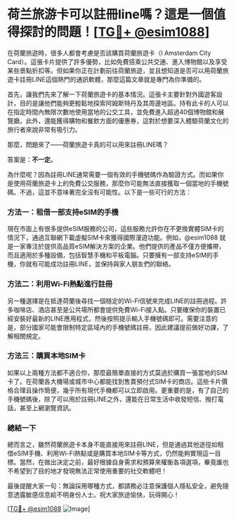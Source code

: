 # 荷兰旅游卡可以註冊line嗎？這是一個值得探討的問題！[[TG💪+ @esim1088](https://t.me/s/esim1088)]

在荷蘭旅遊時，很多人都會考慮是否該購買荷蘭旅遊卡（I Amsterdam City Card）。這張卡片提供了許多優勢，比如免費搭乘公共交通、進入博物館以及享受某些景點折扣等。但如果你正在計劃前往荷蘭旅遊，並且想知道是否可以用荷蘭旅遊卡註冊LINE這個熱門的通訊軟體，那麼這篇文章就是專門為你準備的。

首先，讓我們先來了解一下荷蘭旅遊卡的基本情況。這張卡主要針對外國遊客設計，目的是讓他們能夠更輕鬆地探索阿姆斯特丹及其周邊地區。持有此卡的人可以在指定時間內無限次數地使用當地的公交工具，並免費進入超過40個博物館和展覽廳。此外，還能獲得購物和餐飲方面的優惠券，這對於想要深入體驗荷蘭文化的旅行者來說非常有吸引力。

那麼，問題來了——荷蘭旅遊卡真的可以用來註冊LINE嗎？

答案是：**不一定**。

為什麼呢？因為註冊LINE通常需要一個有效的手機號碼作為驗證方式。而如果你是使用荷蘭旅遊卡上的免費公交服務，那麼你可能無法直接獲取一個當地的手機號碼。不過，這並不意味著完全沒有可能性。以下是一些可行的方法：

### 方法一：租借一部支持eSIM的手機

現在市面上有很多提供eSIM服務的公司，這些服務允許你在不更換實體SIM卡的情況下，通過互聯網下載虛擬SIM卡來獲得國際漫遊功能。例如，@esim1088 就是一家專注於提供高品質eSIM解決方案的企業。他們提供的產品不僅方便攜帶，而且適用於多種設備，包括智慧手機和平板電腦。只要擁有一部支持eSIM的手機，你就有可能成功註冊LINE，並保持與家人朋友們的聯絡。

### 方法二：利用Wi-Fi熱點進行註冊

另一種選擇是在抵達荷蘭後尋找一個穩定的Wi-Fi信號來完成LINE的註冊過程。許多咖啡店、酒店甚至是公共場所都會提供免費Wi-Fi接入點。只要確保你的裝置已經安裝好最新的LINE應用程式，然後按照提示輸入手機號碼即可。需要注意的是，部分國家可能會限制特定區域內的手機號碼註冊，因此建議提前做好功課，了解相關規定。

### 方法三：購買本地SIM卡

如果以上兩種方法都不適合你，那麼最簡單直接的方式莫過於購買一張當地的SIM卡了。在荷蘭各大機場或城市中心都能找到售賣預付式SIM卡的商店。這些卡片價格合理且操作簡便，幾乎所有現代手機都可以立即啟用。更重要的是，有了自己的手機號碼後，除了可以用於註冊LINE之外，還能在日常生活中收發短信、撥打電話，甚至上網瀏覽資訊。

### 總結一下

總而言之，雖然荷蘭旅遊卡本身不能直接用來註冊LINE，但是通過其他途徑如租借eSIM手機、利用Wi-Fi熱點或是購買本地SIM卡等方式，仍然能夠實現這一目標。當然，在做出決定之前，最好根據自身需求和預算來權衡各項選項，畢竟誰也不希望到了目的地才發現無法正常使用重要的社交軟體吧！

最後提醒大家一句：無論採用哪種方式，都請務必注意保護個人隱私安全，避免隨意透露敏感信息給不明身份人士。祝大家旅途愉快，玩得開心！

[[TG💪+ @esim1088](https://t.me/s/esim1088) ![Image](https://i.postimg.cc/4NQfJmqS/Snipaste-2025-05-13-00-14-12.png)]